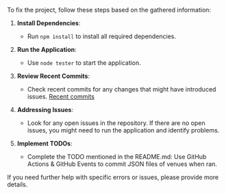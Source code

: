 To fix the project, follow these steps based on the gathered information:

1. **Install Dependencies**:
   - Run `npm install` to install all required dependencies.

2. **Run the Application**:
   - Use `node tester` to start the application.

3. **Review Recent Commits**:
   - Check recent commits for any changes that might have introduced issues. [Recent commits](https://github.com/austineinstein/eventStreamer/commits)

4. **Addressing Issues**:
   - Look for any open issues in the repository. If there are no open issues, you might need to run the application and identify problems.
  
5. **Implement TODOs**:
   - Complete the TODO mentioned in the README.md: Use GitHub Actions & GitHub Events to commit JSON files of venues when ran.

If you need further help with specific errors or issues, please provide more details.

